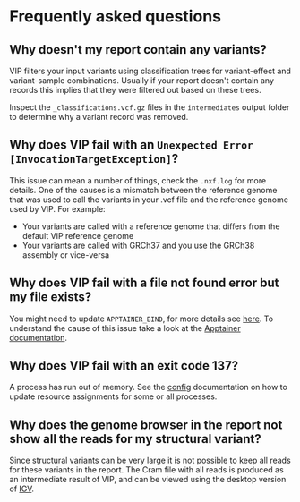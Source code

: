 # Frequently asked questions

## Why doesn't my report contain any variants?
VIP filters your input variants using classification trees for variant-effect and variant-sample combinations.
Usually if your report doesn't contain any records this implies that they were filtered out based on these trees.   

Inspect the `_classifications.vcf.gz` files in the `intermediates` output folder to determine why a variant record was removed.  

## Why does VIP fail with an `Unexpected Error [InvocationTargetException]`?
This issue can mean a number of things, check the `.nxf.log` for more details.
One of the causes is a mismatch between the reference genome that was used to call the variants in your .vcf file and the reference genome used by VIP.
For example:

- Your variants are called with a reference genome that differs from the default VIP reference genome
- Your variants are called with GRCh37 and you use the GRCh38 assembly or vice-versa
 
## Why does VIP fail with a file not found error but my file exists?
You might need to update `APPTAINER_BIND`, for more details see [here](../usage/config.md#environment). To understand the cause of this issue take a look at the [Apptainer documentation](https://apptainer.org/docs/user/main/bind_paths_and_mounts.html).

## Why does VIP fail with an exit code 137?
A process has run out of memory. See the [config](../usage/config.md#process) documentation on how to update resource assignments for some or all processes.

## Why does the genome browser in the report not show all the reads for my structural variant?
Since structural variants can be very large it is not possible to keep all reads for these variants in the report.
The Cram file with all reads is produced as an intermediate result of VIP, and can be viewed using the desktop version of [IGV](https://igv.org/doc/desktop/).